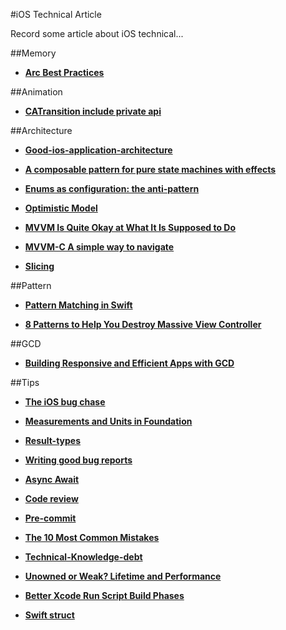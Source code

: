

#iOS Technical Article

Record some article about iOS technical...

##Memory 

* [**Arc Best Practices**](http://amattn.com/p/arc_best_practices.html)

##Animation

* [**CATransition include private api**](http://iphonedevwiki.net/index.php/CATransition)

##Architecture 

* [**Good-ios-application-architecture**](http://slideslive.com/38897361/good-ios-application-architecture-en)

* [**A composable pattern for pure state machines with effects**](https://gist.github.com/andymatuschak/d5f0a8730ad601bcccae97e8398e25b2)

* [**Enums as configuration: the anti-pattern**](
http://www.jessesquires.com/enums-as-configs/)

* [**Optimistic Model**](
https://stanfy.com/blog/do-not-let-your-user-see-spinners/)

* [**MVVM Is Quite Okay at What It Is Supposed to Do**](
http://christiantietze.de/posts/2016/08/mvvm-is-okay-for-what-it-does/)

* [**MVVM-C A simple way to navigate**](
http://tech.trivago.com/2016/08/26/mvvm-c-a-simple-way-to-navigate//)

* [**Slicing**](http://khanlou.com/2016/10/slicing/)

##Pattern

* [**Pattern Matching in Swift**](https://www.raywenderlich.com/134844/pattern-matching-in-swift)

* [**8 Patterns to Help You Destroy Massive View Controller**](http://khanlou.com/2014/09/8-patterns-to-help-you-destroy-massive-view-controller/)

##GCD

* [**Building Responsive and Efficient Apps with GCD**](https://developer.apple.com/videos/play/wwdc2015/718/)

##Tips

* [**The iOS bug chase**](http://allegro.tech/2016/08/the-ios-bug-chase.html)

* [**Measurements and Units in Foundation**](https://oleb.net/blog/2016/07/measurements-and-units/)

* [**Result-types**](http://www.cocoawithlove.com/blog/2016/08/21/result-types-part-one.html)

* [**Writing good bug reports**](https://pspdfkit.com/blog/2016/writing-good-bug-reports/)

* [**Async Await**](http://khanlou.com/2016/09/async-await/)

* [**Code review**](http://www.slideshare.net/nnja/how-to-successfully-grow-a-code-review-culture?utm_campaign=CodeTengu&utm_medium=web&utm_source=CodeTengu_63)

* [**Pre-commit**](http://pre-commit.com/?utm_campaign=CodeTengu&utm_medium=web&utm_source=CodeTengu_63)

* [**The 10 Most Common Mistakes**](https://www.toptal.com/ios/top-ios-development-mistakes)

* [**Technical-Knowledge-debt**](http://modocache.io/technical-knowledge-debt)

* [**Unowned or Weak? Lifetime and Performance**](https://www.uraimo.com/2016/10/27/unowned-or-weak-lifetime-and-performance/)

* [**Better Xcode Run Script Build Phases**](http://www.mokacoding.com/blog/better-build-phase-scripts/)

* [**Swift struct**](https://ninjapro.wordpress.com/2016/10/28/should-i-use-struct-in-swift/)
